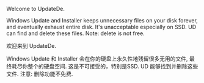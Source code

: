 Welcome to UpdateDe.

Windows Update and Installer keeps unnecessary files on your disk forever, and eventually exhaust entire disk. It's unacceptable especially on SSD. UD can find and delete these files. Note: delete is not free.

欢迎来到 UpdateDe.

Windows Update 和 Installer 会在你的硬盘上永久性地残留很多无用的文件, 最终耗尽你整个的硬盘空间. 这是不可接受的，特别是SSD. UD 能够找到并删除这些文件. 注意: 删除功能不免费.
